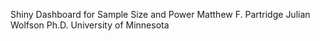 Shiny Dashboard for Sample Size and Power
Matthew F. Partridge
Julian Wolfson Ph.D.
University of Minnesota